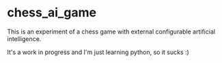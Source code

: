 # chess_ai_game

This is an experiment of a chess game with external configurable artificial intelligence.

It's a work in progress and I'm just learning python, so it sucks :)
